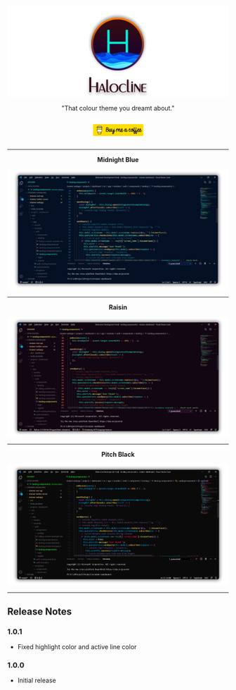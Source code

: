 <p align="center"> 
    <img src="https://raw.githubusercontent.com/nishanc/halocline/master/images/cover.png" alt="Cover">
</p>

<div align="center">
"That colour theme you dreamt about."
</div>


<p align="center"> 
    <a href="https://www.buymeacoffee.com/nishanc">
        <img src="https://raw.githubusercontent.com/nishanc/halocline/master/images/button_yellow.png" alt="Donate" width="130">
    </a>
</p>

---

<div align="center"> 

<b>Midnight Blue</b>

</div>

![Midnight Blue](/images/midnight_blue.png)


---

<div align="center"> 

<b>Raisin</b>

</div>

![Raisin](/images/raisin.png)


---

<div align="center"> 

<b>Pitch Black</b>

</div>

![Pitch Black](/images/pitch_black.png)

---

## Release Notes
### 1.0.1

- Fixed highlight color and active line color

### 1.0.0

- Initial release